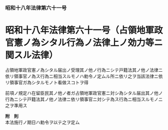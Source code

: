### 昭和十八年法律第六十一号  
# 昭和十八年法律第六十一号（占領地軍政官憲ノ為シタル行為ノ法律上ノ効力等ニ関スル法律）  
  
占領地軍政官憲ノ為シタル届出ノ受理其ノ他ノ行為ニシテ戸籍法其ノ他ノ法律ニ依リ領事官ノ為ス行為ニ相当スルモノハ勅令ノ定ムル所ニ依リ之ヲ当該法律ニ依リ領事官ガ為シタルモノト看做スコトヲ得  
  
前項ノ規定ハ在留臣民其ノ他ノ者ガ占領地軍政官憲ニ対シ為シタル届出其ノ他ノ行為ニシテ戸籍法其ノ他ノ法律ニ依リ領事官ニ対シテ為ス行為ニ相当スルモノニ之ヲ準用ス  
  
**附　則**  
本法施行ノ期日ハ勅令ヲ以テ之ヲ定ム  
  
